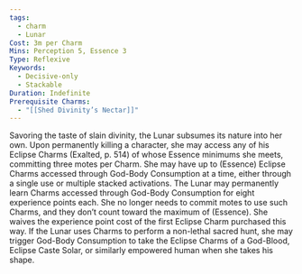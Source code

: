 ```yaml
---
tags:
  - charm
  - Lunar
Cost: 3m per Charm
Mins: Perception 5, Essence 3
Type: Reflexive
Keywords:
  - Decisive-only
  - Stackable
Duration: Indefinite
Prerequisite Charms:
  - "[[Shed Divinity’s Nectar]]"
---
```

Savoring the taste of slain divinity, the Lunar subsumes its nature into her own. Upon permanently killing a character, she may access any of his Eclipse Charms (Exalted, p. 514) of whose Essence minimums she meets, committing three motes per Charm. She may have up to (Essence) Eclipse Charms accessed through God-Body Consumption at a time, either through a single use or multiple stacked activations. The Lunar may permanently learn Charms accessed through God-Body Consumption for eight experience points each. She no longer needs to commit motes to use such Charms, and they don’t count toward the maximum of (Essence). She waives the experience point cost of the first Eclipse Charm purchased this way. If the Lunar uses Charms to perform a non-lethal sacred hunt, she may trigger God-Body Consumption to take the Eclipse Charms of a God-Blood, Eclipse Caste Solar, or similarly empowered human when she takes his shape.